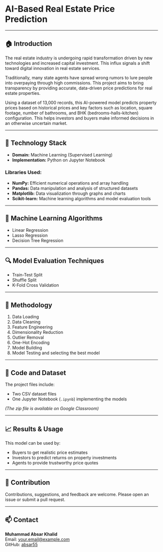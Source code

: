 # AI-Based Real Estate Price Prediction

---

## 🏠 Introduction

The real estate industry is undergoing rapid transformation driven by new technologies and increased capital investment. This influx signals a shift toward digital innovation in real estate services.

Traditionally, many state agents have spread wrong rumors to lure people into overpaying through high commissions. This project aims to bring transparency by providing accurate, data-driven price predictions for real estate properties.

Using a dataset of 13,000 records, this AI-powered model predicts property prices based on historical prices and key factors such as location, square footage, number of bathrooms, and BHK (bedrooms-halls-kitchen) configuration. This helps investors and buyers make informed decisions in an otherwise uncertain market.

---

## 🧰 Technology Stack

- **Domain:** Machine Learning (Supervised Learning)  
- **Implementation:** Python on Jupyter Notebook  

### Libraries Used:
- **NumPy:** Efficient numerical operations and array handling  
- **Pandas:** Data manipulation and analysis of structured datasets  
- **Matplotlib:** Data visualization through graphs and charts  
- **Scikit-learn:** Machine learning algorithms and model evaluation tools

---

## 🤖 Machine Learning Algorithms

- Linear Regression  
- Lasso Regression  
- Decision Tree Regression

---

## 🔍 Model Evaluation Techniques

- Train-Test Split  
- Shuffle Split  
- K-Fold Cross Validation  

---

## 📝 Methodology

1. Data Loading  
2. Data Cleaning  
3. Feature Engineering  
4. Dimensionality Reduction  
5. Outlier Removal  
6. One-Hot Encoding  
7. Model Building  
8. Model Testing and selecting the best model  

---

## 📂 Code and Dataset

The project files include:  
- Two CSV dataset files  
- One Jupyter Notebook (`.ipynb`) implementing the models  

*(The zip file is available on Google Classroom)*

---

## 📈 Results & Usage

This model can be used by:  
- Buyers to get realistic price estimates  
- Investors to predict returns on property investments  
- Agents to provide trustworthy price quotes

---

## 🤝 Contribution

Contributions, suggestions, and feedback are welcome. Please open an issue or submit a pull request.

---

## 📫 Contact

**Muhammad Absar Khalid**  
Email: your.email@example.com  
GitHub: [absar55](https://github.com/absar55)
